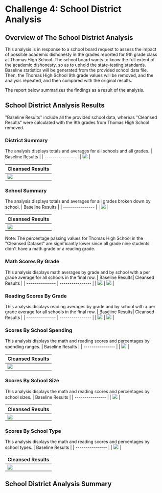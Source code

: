 # Challenge 4: School District Analysis

## Overview of The School District Analysis
This analysis is in response to a school board request to assess the impact of possible academic dishonesty in the grades reported for 9th grade class at Thomas High School. The school board wants to know the full extent of the academic dishonesty, so as to uphold the state-testing standards.  Baseline statistics will be generated from the provided school data file.  Then, the Thomas High School 9th grade values will be removed, and the analysis repeated, and then compared with the original results.

The report below summarizes the findings as a result of the analysis.

## School District Analysis Results

"Baseline Results" include all the provided school data, whereas "Cleansed Results" were calculated with the 9th grades from Thomas High School removed.
### District Summary
The analysis displays totals and averages for all schools and all grades.
| Baseline Results | 
| ---------------- |
| ![](https://github.com/Hala-INTJ/School_District_Analysis/blob/main/Resources/District%20Summary%20Baseline.png) | 

| Cleansed Results |
| ---------------- |
| ![](https://github.com/Hala-INTJ/School_District_Analysis/blob/main/Resources/District%20Summary%20THS%20Nine%20Removed.png) |

### School Summary
The analysis displays totals and averages for all grades broken down by school. 
| Baseline Results | 
| ---------------- |
| ![](https://github.com/Hala-INTJ/School_District_Analysis/blob/main/Resources/School%20Summary%20Baseline.png) | 

| Cleansed Results |
| ---------------- |
| ![](https://github.com/Hala-INTJ/School_District_Analysis/blob/main/Resources/School%20Summary%20THS%20Nine%20Removed.png) |

Note: The percentage passing values for Thomas High School in the "Cleansed Dataset" are significantly lower since all grade nine students didn't have a math grade or a reading grade. 
### Math Scores By Grade
This analysis displays math averages by grade and by school with a per grade average for all schools in the final row.
| Baseline Results| Cleansed Results |
| --------------- | ---------------- |
| ![](https://github.com/Hala-INTJ/School_District_Analysis/blob/main/Resources/Baseline%20Math%20by%20Grade%20.png) | ![](https://github.com/Hala-INTJ/School_District_Analysis/blob/main/Resources/Math%20by%20Grade%20THS%20Nine%20Removed.png) |
### Reading Scores By Grade
This analysis displays reading averages by grade and by school with a per grade average for all schools in the final row.
| Baseline Results| Cleansed Results |
| --------------- | ---------------- |
| ![](https://github.com/Hala-INTJ/School_District_Analysis/blob/main/Resources/Baseline%20Reading%20By%20Grade.png) | ![](https://github.com/Hala-INTJ/School_District_Analysis/blob/main/Resources/Math%20by%20Grade%20THS%20Nine%20Removed.png) |
### Scores By School Spending 
This analysis displays the math and reading scores and percentages by spending ranges. 
| Baseline Results | 
| ---------------- |
| ![](https://github.com/Hala-INTJ/School_District_Analysis/blob/main/Resources/Spending%20Summary%20Baseline.png) | 

| Cleansed Results |
| ---------------- |
| ![](https://github.com/Hala-INTJ/School_District_Analysis/blob/main/Resources/Spending%20Summary%20THS%20Nine%20Removed.png) |
### Scores By School Size
This analysis displays the math and reading scores and percentages by school sizes.
| Baseline Results | 
| ---------------- |
| ![](https://github.com/Hala-INTJ/School_District_Analysis/blob/main/Resources/School%20Size%20Baseline.png) | 

| Cleansed Results |
| ---------------- |
| ![](https://github.com/Hala-INTJ/School_District_Analysis/blob/main/Resources/School%20Size%20THS%20Nine%20Removed.png) |

### Scores By School Type 
This analysis displays the math and reading scores and percentages by school types.
| Baseline Results | 
| ---------------- |
| ![](https://github.com/Hala-INTJ/School_District_Analysis/blob/main/Resources/School%20Type%20Baseline.png) | 

| Cleansed Results |
| ---------------- |
| ![](https://github.com/Hala-INTJ/School_District_Analysis/blob/main/Resources/School%20Type%20THS%20Nine%20Removed.png) |

## School District Analysis Summary
